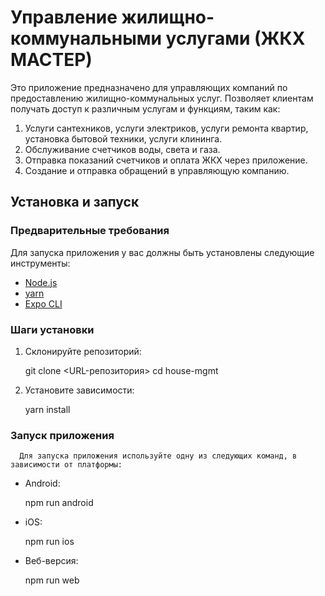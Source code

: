 # Управление жилищно-коммунальными услугами (ЖКХ МАСТЕР)

Это приложение предназначено для управляющих компаний по предоставлению жилищно-коммунальных услуг. Позволяет клиентам получать доступ к различным услугам и функциям, таким как:

1. Услуги сантехников, услуги электриков, услуги ремонта квартир, установка бытовой техники, услуги клининга.
2. Обслуживание счетчиков воды, света и газа.
3. Отправка показаний счетчиков и оплата ЖКХ через приложение.
4. Создание и отправка обращений в управляющую компанию.

## Установка и запуск

### Предварительные требования

Для запуска приложения у вас должны быть установлены следующие инструменты:

- [Node.js](https://nodejs.org/)
- [yarn](https://yarnpkg.com//)
- [Expo CLI](https://docs.expo.dev/get-started/installation/)

### Шаги установки

1. Склонируйте репозиторий:

   git clone <URL-репозитория>
   cd house-mgmt
2. Установите зависимости:

    yarn install

### Запуск приложения
      Для запуска приложения используйте одну из следующих команд, в зависимости от платформы:
- Android:

  npm run android


- iOS:

  npm run ios


- Веб-версия:

  npm run web
